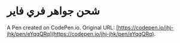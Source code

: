 # شحن جواهر فري فاير

A Pen created on CodePen.io. Original URL: [https://codepen.io/jhj-jhk/pen/eYqqQRq](https://codepen.io/jhj-jhk/pen/eYqqQRq).

